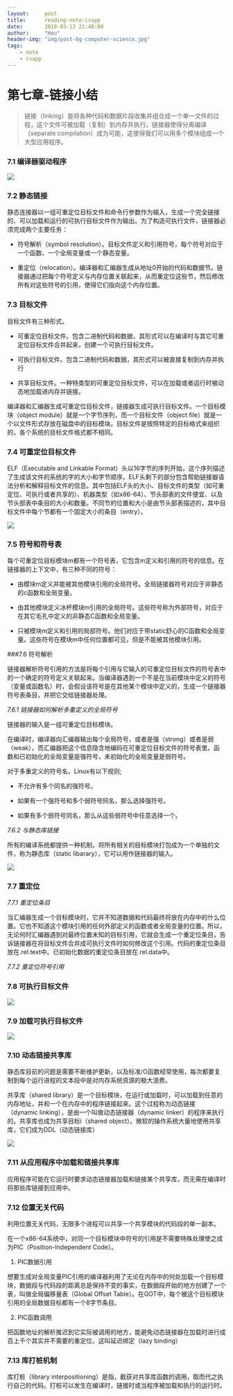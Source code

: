 ```yaml
---
layout:     post
title:      reading-note-csapp
date:       2018-03-13 21:48:00
author:     "Hou"
header-img: "img/post-bg-computer-science.jpg"
tags:
    - note
    - csapp
---
```

第七章-链接小结
============

>链接（linking）是将各种代码和数据片段收集并组合成一个单一文件的过程，这个文件可被加载（复制）到内存并执行。链接器使得分离编译（separate compilation）成为可能，这使得我们可以用多个模块组成一个大型应用程序。


### 7.1 编译器驱动程序

![](/img/post/post-2018-02-28-26.jpg)


### 7.2 静态链接

静态连接器以一组可重定位目标文件和命令行参数作为输入，生成一个完全链接的、可以加载和运行的可执行目标文件作为输出。为了构造可执行文件，链接器必须完成两个主要任务：

- 符号解析（symbol resolution）。目标文件定义和引用符号，每个符号对应于一个函数、一个全局变量或一个静态变量。

- 重定位（relocation）。编译器和汇编器生成从地址0开始的代码和数据节。链接器通过把每个符号定义与内存位置关联起来，从而重定位这些节，然后修改所有对这些符号的引用，使得它们指向这个内存位置。


### 7.3 目标文件

目标文件有三种形式。

- 可重定位目标文件。包含二进制代码和数据，其形式可以在编译时与其它可重定位目标文件合并起来，创建一个可执行目标文件。

- 可执行目标文件。包含二进制代码和数据，其形式可以被直接复制到内存并执行

- 共享目标文件。一种特类型的可重定位目标文件，可以在加载或者运行时被动态地加载进内存并链接。

编译器和汇编器生成可重定位目标文件，链接器生成可执行目标文件。一个目标模块（object module）就是一个字节序列，而一个目标文件（object file）就是一个以文件形式存放在磁盘中的目标模块。目标文件是按照特定的目标格式来组织的，各个系统的目标文件格式都不相同。


### 7.4 可重定位目标文件

ELF（Executable and Linkable Format）头以16字节的序列开始，这个序列描述了生成该文件的系统的字的大小和字节顺序。ELF头剩下的部分包含帮助链接器语法分析和解释目标文件的信息。其中包括ELF头的大小、目标文件的类型（如可重定位、可执行或者共享的）、机器类型（如x86-64）、节头部表的文件便宜、以及节头部表中条目的大小和数量。不同节的位置和大小是由节头部表描述的，其中目标文件中每个节都有一个固定大小的条目（entry）。

![](/img/post/post-2018-02-28-27.jpg)


### 7.5 符号和符号表

每个可重定位目标模块m都有一个符号表，它包含m定义和引用的符号的信息。在链接器的上下文中，有三种不同的符号：

- 由模块m定义并能被其他模块引用的全局符号。全局链接器符号对应于非静态的c函数和全局变量。

- 由其他模块定义冰杯模块m引用的全局符号。这些符号称为外部符号，对应于在其它毛孔中定义的非静态C函数和全局变量。

- 只被模块m定义和引用的局部符号。他们对应于带static舒心的C函数和全局变量。这些符号在模块m中任何位置都可见，但是不能被其他模块引用。


###7.6 符号解析

链接器解析符号引用的方法是将每个引用与它输入的可重定位目标文件的符号表中的一个确定的符号定义关联起来。当编译器遇到一个不是在当前模块中定义的符号（变量或函数名）时，会假设该符号是在其他某个模块中定义的，生成一个链接器符号表条目，并把它交给链接器处理。

*7.6.1 链接器如何解析多重定义的全局符号*

链接器的输入是一组可重定位目标模块。

在编译时，编译器向汇编器输出每个全局符号，或者是强（strong）或者是弱（weak），而汇编器把这个信息隐含地编码在可重定位目标文件的符号表里。函数和已初始化的全局变量是强符号，未初始化的全局变量是弱符号。

对于多重定义的符号名，Linux有以下规则;

- 不允许有多个同名的强符号。

- 如果有一个强符号和多个弱符号同名，那么选择强符号。

- 如果有多个弱符号同名，那么从这些弱符号中任意选择一个。

*7.6.2 与静态库链接*

所有的编译系统都提供一种机制，将所有相关的目标模块打包成为一个单独的文件，称为静态库（static libarary），它可以用作链接器的输入。

![](/img/post/post-2018-02-28-28.jpg)


### 7.7 重定位

*7.7.1 重定位条目*

当汇编器生成一个目标模块时，它并不知道数据和代码最终将放在内存中的什么位置。它也不知道这个模块引用的任何外部定义的函数或者全局变量的位置。所以，无论何时汇编器遇到对最终位置未知的目标引用，它就会生成一个重定位条目，告诉链接器在将目标文件合并成可执行文件时如何修改这个引用。代码的重定位条目放在.rel.text中。已初始化数据的重定位条目放在.rel.data中。

*7.7.2 重定位符号引用*


### 7.8 可执行目标文件

![](/img/post/post-2018-02-28-29.jpg)


### 7.9 加载可执行目标文件

![](/img/post/post-2018-02-28-30.jpg)


### 7.10 动态链接共享库

静态库目前的问题是需要不断维护更新，以及标准/O函数经常使用，每次都要复制到每个运行进程的文本段中是对内存系统资源的极大浪费。

共享库（shared library）是一个目标模块，在运行或加载时，可以加载到任意的内存地址，并和一个在内存中的程序链接起来。这个过程称为动态链接（dynamic linking），是由一个叫做动态链接器（dynamic linker）的程序来执行的。共享库也成为共享目标i（shared object）。微软的操作系统大量地使用共享库，它们成为DDL（动态链接库）

![](/img/post/post-2018-02-28-31.jpg)


### 7.11 从应用程序中加载和链接共享库

应用程序可能在它运行时要求动态链接器加载和链接某个共享库，而无需在编译时将那些库链接到应用中。


### 7.12 位置无关代码

利用位置无关代码，无限多个进程可以共享一个共享模块的代码段的单一副本。

在一个x86-64系统中，对同一个目标模块中符号的引用是不需要特殊处理使之成为PIC（Position-Independent Code）。

1. PIC数据引用

想要生成对全局变量PIC引用的编译器利用了无论在内存中的何处加载一个目标模块，数据段与代码段的距离总是保持不变的事实，在数据段开始的地方创建了一个表，叫做全局偏移量表（Global Offset Table）。在GOT中，每个被这个目标模块引用的全局数据目标都有一个8字节条目。

2. PIC函数调用

把函数地址的解析推迟到它实际被调用的地方，能避免动态链接器在加载时进行成百上千个其实并不需要的重定位，这叫延迟绑定（lazy binding）


### 7.13 库打桩机制

库打桩（library interpositioning）是指，截获对共享库函数的调用，取而代之执行自己的代码。打桩可以发生在编译时，链接时或当程序被加载和执行的运行时。





